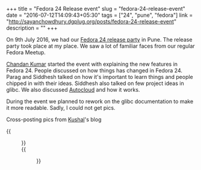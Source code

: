 +++
title   = "Fedora 24 Release event"
slug    = "fedora-24-release-event"
date    = "2016-07-12T14:09:43+05:30"
tags    = ["24", "pune", "fedora"]
link    = "http://sayanchowdhury.dgplug.org/posts/fedora-24-release-event"
description = ""
+++

On 9th July 2016, we had our [Fedora 24 release party](https://fedoraproject.org/wiki/Release_Party_F24_Pune) in Pune. The release party
took place at my place. We saw a lot of familiar faces from our regular Fedora
Meetup.

[Chandan Kumar](http://chandankumar.dgplug.org/) started the event with
explaining the new features in Fedora 24. People discussed on how things has
changed in Fedora 24. Parag and Siddhesh talked on how it's important to learn
things and people chipped in with their ideas. Siddhesh also talked on few
project ideas in glibc. We also discussed [Autocloud](https://apps.fedoraproject.org/autocloud/) and how it works.

During the event we planned to rework on the glibc documentation to make it
more readable. Sadly, I could not get pics.

Cross-posting pics from [Kushal](https://kushaldas.in/)'s blog

{{<figure src="https://kushaldas.in/images/f24/3.jpg" >}}
<br/>
{{<figure src="https://kushaldas.in/images/f24/2.jpg" >}}



